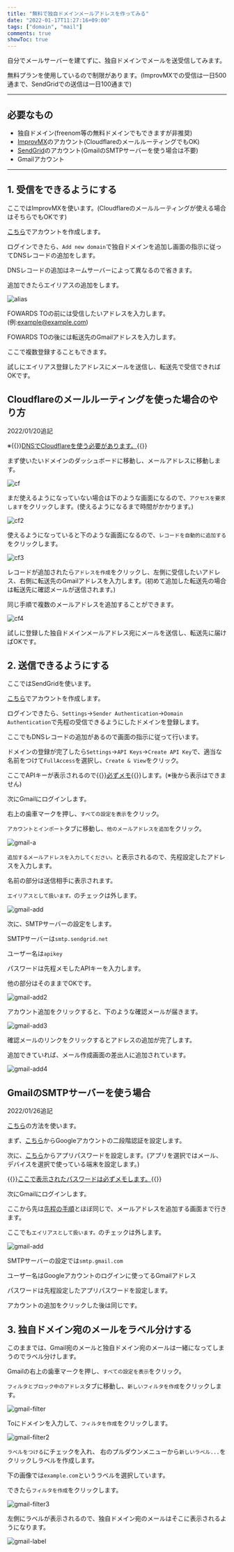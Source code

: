 ```yaml
---
title: "無料で独自ドメインメールアドレスを作ってみる"
date: "2022-01-17T11:27:16+09:00"
tags: ["domain", "mail"]
comments: true
showToc: true
---
```

自分でメールサーバーを建てずに、独自ドメインでメールを送受信してみます。

無料プランを使用しているので制限があります。(ImprovMXでの受信は一日500通まで、SendGridでの送信は一日100通まで)

---

## 必要なもの
* 独自ドメイン(freenom等の無料ドメインでもできますが非推奨)
* [ImprovMX](https://improvmx.com/)のアカウント(CloudflareのメールルーティングでもOK)
* [SendGrid](https://sendgrid.com/)のアカウント(GmailのSMTPサーバーを使う場合は不要)
* Gmailアカウント

---

## 1. 受信をできるようにする

ここではImprovMXを使います。(Cloudflareのメールルーティングが使える場合はそちらでもOKです)

[こちら](https://improvmx.com/)でアカウントを作成します。

ログインできたら、`Add new domain`で独自ドメインを追加し画面の指示に従ってDNSレコードの追加をします。


DNSレコードの追加はネームサーバーによって異なるので省きます。

追加できたらエイリアスの追加をします。

![alias](improvmx-alias.jpg)

FOWARDS TOの前には受信したいアドレスを入力します。(例:example@example.com)

FOWARDS TOの後には転送先のGmailアドレスを入力します。

ここで複数登録することもできます。

試しにエイリアス登録したアドレスにメールを送信し、転送先で受信できればOKです。

## Cloudflareのメールルーティングを使った場合のやり方

2022/01/20追記

※{{<rawhtml>}}<u>DNSでCloudflareを使う必要があります。</u>{{</rawhtml>}}

まず使いたいドメインのダッシュボードに移動し、メールアドレスに移動します。

![cf](cf.jpg)

まだ使えるようになっていない場合は下のような画面になるので、`アクセスを要求します`をクリックします。(使えるようになるまで時間がかかります。)

![cf2](cf2.jpg)

使えるようになっていると下のような画面になるので、`レコードを自動的に追加する`をクリックします。

![cf3](cf3.jpg)

レコードが追加されたら`アドレスを作成`をクリックし、左側に受信したいアドレス、右側に転送先のGmailアドレスを入力します。(初めて追加した転送先の場合は転送先に確認メールが送信されます。)

同じ手順で複数のメールアドレスを追加することができます。

![cf4](cf4.jpg)

試しに登録した独自ドメインメールアドレス宛にメールを送信し、転送先に届けばOKです。

## 2. 送信できるようにする

ここではSendGridを使います。

[こちら](https://signup.sendgrid.com/)でアカウントを作成します。

ログインできたら、`Settings`→`Sender Authentication`→`Domain Authentication`で先程の受信できるようにしたドメインを登録します。

ここでもDNSレコードの追加があるので画面の指示に従って行います。

ドメインの登録が完了したら`Settings`→`API Keys`→`Create API Key`で、適当な名前をつけて`FullAccess`を選択し、`Create & View`をクリック。

ここでAPIキーが表示されるので{{<rawhtml>}}<u>必ずメモ</u>{{</rawhtml>}}します。(※後から表示はできません)

次にGmailにログインします。

右上の歯車マークを押し、`すべての設定を表示`をクリック。

`アカウントとインポート`タブに移動し、`他のメールアドレスを追加`をクリック。

![gmail-a](gmail-account.jpg)

`追加するメールアドレスを入力してください。`と表示されるので、先程設定したアドレスを入力します。

名前の部分は送信相手に表示されます。

`エイリアスとして扱います。`のチェックは外します。

![gmail-add](gmail-add.jpg)

次に、SMTPサーバーの設定をします。

SMTPサーバーは`smtp.sendgrid.net`

ユーザー名は`apikey`

パスワードは先程メモしたAPIキーを入力します。

他の部分はそのままでOKです。

![gmail-add2](gmail-add2.jpg)

アカウント追加をクリックすると、下のような確認メールが届きます。

![gmail-add3](gmail-add3.jpg)

確認メールのリンクをクリックするとアドレスの追加が完了します。

追加できていれば、メール作成画面の差出人に追加されています。

![gmail-add4](gmail-add4.jpg)

## GmailのSMTPサーバーを使う場合

2022/01/26追記

[こちら](https://improvmx.com/guides/send-emails-using-gmail/)の方法を使います。

まず、[こちら](https://www.google.com/landing/2step/)からGoogleアカウントの二段階認証を設定します。

次に、[こちら](https://security.google.com/settings/security/apppasswords)からアプリパスワードを設定します。(アプリを選択ではメール、デバイスを選択で使っている端末を設定します。)

{{<rawhtml>}}<u>ここで表示されたパスワードは必ずメモします。</u>{{</rawhtml>}}

次にGmailにログインします。

ここから先は[先程の手順](#2-%E9%80%81%E4%BF%A1%E3%81%A7%E3%81%8D%E3%82%8B%E3%82%88%E3%81%86%E3%81%AB%E3%81%99%E3%82%8B)とほぼ同じで、メールアドレスを追加する画面まで行きます。

ここでも`エイリアスとして扱います。`のチェックは外します。

![gmail-add](gmail-add.jpg)

SMTPサーバーの設定では`smtp.gmail.com`

ユーザー名はGoogleアカウントのログインに使ってるGmailアドレス

パスワードは先程設定したアプリパスワードを設定します。

アカウントの追加をクリックした後は同じです。

## 3. 独自ドメイン宛のメールをラベル分けする

このままでは、Gmail宛のメールと独自ドメイン宛のメールは一緒になってしまうのでラベル分けします。

Gmailの右上の歯車マークを押し、`すべての設定を表示`をクリック。

`フィルタとブロック中のアドレス`タブに移動し、`新しいフィルタを作成`をクリックします。

![gmail-filter](gmail-filter.jpg)

Toにドメインを入力して、`フィルタを作成`をクリックします。

![gmail-filter2](gmail-filter2.jpg)

`ラベルをつける`にチェックを入れ、 右のプルダウンメニューから`新しいラベル...`をクリックしラベルを作成します。

下の画像では`example.com`というラベルを選択しています。

できたら`フィルタを作成`をクリックします。

![gmail-filter3](gmail-filter3.jpg)

左側にラベルが表示されるので、独自ドメイン宛のメールはそこに表示されるようになります。

![gmail-label](gmail-label.jpg)